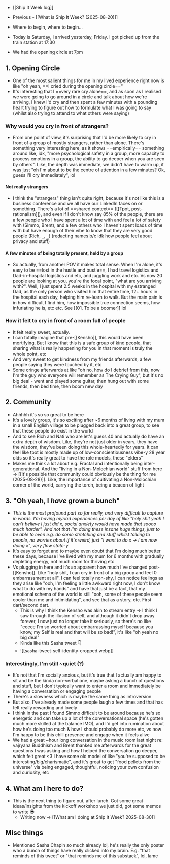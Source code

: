 - [[Ship It Week log]]
- Previous - [[What is Ship It Week? (2025-08-20)]]

- Where to begin, where to begin... 
- Today is Saturday, I arrived yesterday, Friday. I got picked up from the train station at 17:30
- We had the opening circle at 7pm 
## 1. Opening Circle
- One of the most salient things for me in my lived experience right now is like "oh yeah, ==I cried during the opening circle=="
- It's interesting that I ==very rare cry alone==, and as soon as I realised we were going to go around in a circle and talk about how we're arriving, I knew I'd cry and then spent a few minutes with a pounding heart trying to figure out how to formulate what I was going to say (whilst also trying to attend to what others were saying)
### Why would you cry in front of strangers?
- From one point of view, it's surprising that I'd be more likely to cry in front of a group of mostly strangers, rather than alone. There's something very interesting here, as it shows ==empirically== something around like, idk, "more psychological safety in a group, more capacity to process emotions in a group, the ability to go deeper when you are seen by others". Like, the depth was immediate, we didn't have to warm up, it was just "oh I'm about to be the centre of attention in a few minutes? Ok, guess I'll cry immediately", lol
#### Not really strangers
- I think the "strangers" thing isn't quite right, because it's not like this is a business conference and we all have our LinkedIn faces on or something. There's a lot of ==shared context== ([[Tpot, post-rationalism]]), and even if I don't know say 85% of the people, there are a few people who I have spent a lot of time with and feel a lot of safety with (Simmo, Brent), and a few others who I haven't spent loads of time with but have enough of their vibe to know that they are very good people (Rich, `_`, `_`) (redacting names b/c idk how people feel about privacy and stuff)
#### A few minutes of being totally present, held by a group
- So actually, from another POV it makes total sense. When I'm alone, it's easy to be ==lost in the hustle and bustle==, I had travel logistics and Dad-in-hospital logistics and etc, and juggling work and etc. Vs now 20 people are looking at you, you're the focal point, "what are you arriving with?". Well, I just spent 2.5 weeks in the hospital with my estranged Dad, as the only person who visited him that entire time, 12+ hours in the hospital each day, helping him re-learn to walk. But the main pain is in how difficult I find him, how impossible true connection seems, how infuriating he is, etc etc. See [[01. To be a boomer]] lol
### How it felt to cry in front of a room full of people
- It felt really sweet, actually. 
- I can totally imagine that pre-[[Kensho]], this would have been mortifying. But I know that this is a safe group of kind people, that sharing what is really happening for you in that moment is truly the whole point, etc
- And very sweet to get kindness from my friends afterwards, a few people saying they were touched by it, etc
- Some cringe afterwards at like "oh no, how do I debrief from this, now I'm the guy who everyone will remember as The Crying Guy", but it's no big deal - went and played some guitar, then hung out with some friends, then bed time, then boom new day
## 2. Community 
- Ahhhhh it's so so great to be here
- It's a lovely group, it's so exciting after ~6 months of living with my mum in a small English village to be plugged back into a great group, to see that these people do exist in the world
- And to see Rich and Nati who are let's guess 40 and actually do have an extra depth of wisdom. Like, they're not just older in years, they have the wisdom, they've been doing this whole-heartedly for years. It can feel like tpot is mostly made up of low-conscientiousness vibe-y 28 year olds so it's really great to have the role models, these "elders"
- Makes me think a lot about e.g. Fractal and intentionally being inter-generational. And the "living in a Non-Molochian world" stuff from here → [[It's possible that community could obviously be the thing for me (2025-08-28)]]. Like, the importance of cultivating a Non-Molochian corner of the world, carrying the torch, being a beacon of light
## 3. "Oh yeah, I *have* grown a bunch"
- *This is the most profound part so far really, and very difficult to capture in words. I'm having myriad experiences per day of like "holy shit yeah I can't believe I just did x, social anxiety would have made that soooo much harder". And not that I'm doing these insane huge things, just to be able to even e.g. do some stretching and stuff whilst talking to people, no worries about if it's weird, just "I want to do x → I am now doing x", very flow state-y*
- It's easy to forget and to maybe even doubt that I'm doing much better these days, because I've lived with my mum for 6 months with gradually depleting energy, not much room for thriving etc
- Vs plugging in here and it's *so* apparent how much I've changed post-[[Kensho]]. Like "holy shit, I can cry in front of a big group and feel 0 embarrassment at all". I can feel totally non-shy, I can notice feelings as they arise like "ooh, I'm feeling a little awkward right now, I don't know what to do with my hands" and have that just be a fact, that my emotional schema of the world is still "ooh, some of these people seem cooler than me and intimidating", and see that as a story, etc. First dart/second dart.
	- This is why I think the Kensho was akin to stream entry → I think I saw through the illusion of self, and although it didn't drop away forever, I now just no longer take it seriously, so there's no like "eeeee I'm so worried about embarrassing myself because you know, my Self is real and that will be so bad!", it's like "oh yeah no big deal"
	- Kinda like this Sasha tweet 👇
	- ![[sasha-tweet-self-identity-cropped.webp]]
### Interestingly, I'm still ~quiet (?)
- It's not that I'm socially anxious, but it's true that I actually am happy to sit and be the kinda non-verbal one, maybe asking a bunch of questions and stuff, but I don't typically want to enter a room and immediately be having a conversation or engaging people
- There's a slowness which is maybe the same thing as introversion
- But also, I've already made some people laugh a few times and that has felt really rewarding and lovely
- I think in the past I found Simmo difficult to be around because he's so energetic and can take up a lot of the conversational space (he's gotten much more skilled at the balance IMO), and I'd get into rumination about how he's doing too much & how I should probably do more etc, vs now I'm happy to be this chill presence and engage when it feels alive
- We had a great ~hour long conversation in the music room last night re: vajryana Buddhism and Brent thanked me afterwards for the great questions I was asking and how I helped the conversation go deeper, which felt great <3 I have some old model of like "you're supposed to be interesting/big/charismatic", and it's great to get "food pellets from the universe" via being engaged, thoughtful, noticing your own confusion and curiosity, etc
## 4. What am I here to do? 
- This is the next thing to figure out, after lunch. Got some great ideas/insights from the kickoff workshop we just did, got some memos to write 😎
	- Writing now → [[What am I doing at Ship It Week? 2025-08-30]]
## Misc things
- Mentioned Sasha Chapin so much already lol, he's really the only poster who a bunch of things have really clicked into my brain. E.g. "that reminds of this tweet" or "that reminds me of this substack", lol, lame